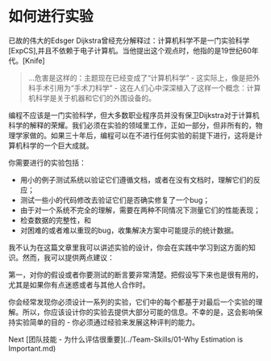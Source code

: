 # 如何进行实验

已故的伟大的Edsger Dijkstra曾经充分解释过：计算机科学不是一门实验科学[ExpCS],并且不依赖于电子计算机。当他提出这个观点时，他指的是19世纪60年代。[Knife]

> ...危害是这样的：主题现在已经变成了“计算机科学” - 这实际上，像是把外科手术引用为“手术刀科学” - 这在人们心中深深植入了这样一个概念：计算机科学是关于机器和它们的外围设备的。

编程不应该是一门实验科学，但大多数职业程序员并没有保卫Dijkstra对于计算机科学的解释的荣耀。我们必须在实验的领域里工作，正如一部分，但非所有的，物理学家做的。如果三十年后，编程可以在不进行任何实验的前提下进行，这将是计算机科学的一个巨大成就。

你需要进行的实验包括：
- 用小的例子测试系统以验证它们遵循文档，或者在没有文档时，理解它们的反应；
- 测试一些小的代码修改去验证它们是否确实修复了一个bug；
- 由于对一个系统不完全的理解，需要在两种不同情况下测量它们的性能表现；
- 检查数据的完整性，和
- 对困难的或者难以重现的bug，收集解决方案中可能提示的统计数据。

我不认为在这篇文章里我可以讲述实验的设计，你会在实践中学习到这方面的知识。然而，我可以提供两点建议：

第一，对你的假设或者你要测试的断言要非常清楚。把假设写下来也是很有用的，尤其是如果你有点迷惑或者与其他人合作时。

你会经常发现你必须设计一系列的实验，它们中的每个都基于对最后一个实验的理解。所以，你应该设计你的实验去提供大部分可能的信息。不幸的是，这会影响保持实验简单的目的 - 你必须通过经验来发展这种评判的能力。

Next [团队技能 - 为什么评估很重要](../Team-Skills/01-Why Estimation is Important.md)
